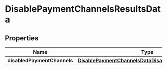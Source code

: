 

# DisablePaymentChannelsResultsData


## Properties

| Name | Type | Description | Notes |
|------------ | ------------- | ------------- | -------------|
|**disabledPaymentChannels** | [**DisablePaymentChannelsDataDisabledPaymentChannels**](DisablePaymentChannelsDataDisabledPaymentChannels.md) |  |  |




